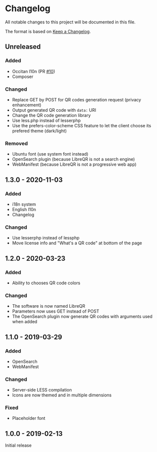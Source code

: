 # Changelog

All notable changes to this project will be documented in this file.

The format is based on [Keep a Changelog](https://keepachangelog.com/en/1.0.0/).

## Unreleased

### Added

* Occitan l10n (PR [#10](https://code.antopie.org/miraty/libreqr/pulls/10))
* Composer

### Changed

* Replace GET by POST for QR codes generation request (privacy enhancement)
* Output generated QR code with `data:` URI
* Change the QR code generation library
* Use less.php instead of lesserphp
* Use the prefers-color-scheme CSS feature to let the client choose its prefered theme (dark/light)

### Removed

* Ubuntu font (use system font instead)
* OpenSearch plugin (because LibreQR is not a search engine)
* WebManifest (because LibreQR is not a progressive web app)

## 1.3.0 - 2020-11-03

### Added

* i18n system
* English l10n
* Changelog

### Changed

* Use lesserphp instead of lessphp
* Move license info and "What's a QR code" at bottom of the page

## 1.2.0 - 2020-03-23

### Added

* Ability to chooses QR code colors

### Changed

* The software is now named LibreQR
* Parameters now uses GET instead of POST
* The OpenSearch plugin now generate QR codes with arguments used when added

## 1.1.0 - 2019-03-29

### Added

* OpenSearch
* WebManifest

### Changed

* Server-side LESS compilation
* Icons are now themed and in multiple dimensions

### Fixed

* Placeholder font

## 1.0.0 - 2019-02-13

Initial release
